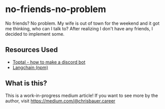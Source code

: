 # no-friends-no-problem

No friends? No problem. My wife is out of town for the weekend and it got me thinking, who can I talk to? After realizing I don't have any friends, I decided to implement some.

## Resources Used

-   [Toptal - how to make a discord bot](https://www.toptal.com/chatbot/how-to-make-a-discord-bot)
-   [Langchain (npm)](https://www.npmjs.com/package/langchain)

## What is this?

This is a work-in-progress medium article! If you want to see more by the author, visit https://medium.com/@chrisbauer.career
